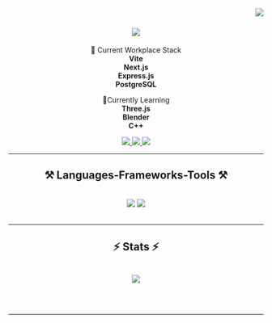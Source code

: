 <img align="right" src="https://visitor-badge.laobi.icu/badge?page_id=Maximmmz.Maximmz" />

<h1 align="center">
    <img src="https://readme-typing-svg.herokuapp.com/?font=Righteous&size=25&center=true&vCenter=true&width=300&height=70&duration=4000&lines=Hi+There!+👋;" />
</h1>

<div align="center">
 
 🔭 Current Workplace Stack
 <br/>
 **Vite**
 <br />
 **Next.js**
<br />
 **Express.js**
 <br />
 **PostgreSQL**
 
 🌱Currently Learning 
 <br />
 **Three.js**
 <br />
 **Blender**
 <br />
 **C++**


 </div>

 <div align="center"> 
  <a href="mailto:mazinjasim066@gmail.com">
    <img src="https://img.shields.io/badge/Gmail-333333?style=for-the-badge&logo=gmail&logoColor=red" />
  </a>
  <a href="https://linkedin.com/in/mazin-jasim-dev" target="_blank">
    <img src="https://img.shields.io/badge/LinkedIn-0077B5?style=for-the-badge&logo=linkedin&logoColor=white" target="_blank" />
  </a>
  <a href="https://mazin-portfolio.vercel.app" target="_blank">
     <img src="https://img.shields.io/badge/Portfolio-FF5722?style=for-the-badge&logo=todoist&logoColor=white" target="_blank" />
  </a>
</div>

 <hr/>

 <h2 align="center">⚒️ Languages-Frameworks-Tools ⚒️</h2>
<br/>
<div align="center">
    <img src="https://skillicons.dev/icons?i=nextjs,vite,threejs,react,tailwind,bootstrap,html,css,vscode,github,git" />
    <img src="https://skillicons.dev/icons?i=express,nodejs,postgres,python,javascript,typescript,mongodb,blender" /><br>
</div>

<br/>
<hr/>
 <h2 align="center">⚡ Stats ⚡</h2>
<br>
<div align="center">
<img src="https://github-readme-streak-stats-lemon-five.vercel.app?user=Maximmz&theme=dark&date=$(date)" />
</div>

<br/><br/>

<hr/>
